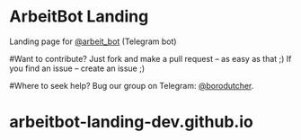 # ArbeitBot Landing
Landing page for [@arbeit_bot](https://telegram.me/arbeit_bot) (Telegram bot)

#Want to contribute?
Just fork and make a pull request – as easy as that ;) If you find an issue – create an issue ;)

#Where to seek help?
Bug our group on Telegram: [@borodutcher](https://telegram.me/borodutcher).
# arbeitbot-landing-dev.github.io
